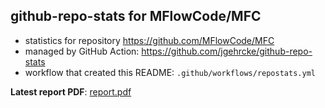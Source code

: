 ## github-repo-stats for MFlowCode/MFC

- statistics for repository https://github.com/MFlowCode/MFC
- managed by GitHub Action: https://github.com/jgehrcke/github-repo-stats
- workflow that created this README: `.github/workflows/repostats.yml`

**Latest report PDF**: [report.pdf](https://github.com/MFlowCode/stats/raw/github-repo-stats/MFlowCode/MFC/latest-report/report.pdf)

